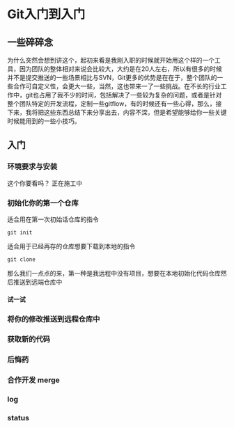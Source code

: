 # Git入门到入门

## 一些碎碎念

为什么突然会想到讲这个，起初来看是我刚入职的时候就开始用这个样的一个工具，因为团队的整体相对来说会比较大，大约是在20人左右，所以有很多的时候并不是提交推送的一些场景相比与SVN，Git更多的优势是在在于，整个团队的一些合作可自定义性，会更大一些，当然，这也带来一了一些挑战。在不长的行业工作中，git也占用了我不少的时间，包括解决了一些较为复杂的问题，或者是针对整个团队特定的开发流程，定制一些gitflow，有的时候还有一些心得，那么，接下来，我将把这些东西总结下来分享出去，内容不深，但是希望能够给你一些关键时候能用到的一些小技巧。

## 入门

### 环境要求与安装

这个你要看吗？
正在施工中

### 初始化你的第一个仓库
适合用在第一次初始话仓库的指令
```
git init
```
适合用于已经再存的仓库想要下载到本地的指令
```
git clone
```

那么我们一点点的来，第一种是我远程中没有项目，想要在本地初始化代码仓库然后推送到远端仓库中

#### 试一试



### 将你的修改推送到远程仓库中

### 获取新的代码

### 后悔药

### 合作开发 merge

### log

### status 


